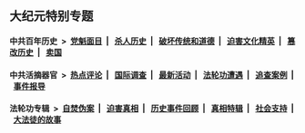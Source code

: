 ## 大纪元特别专题

#### 中共百年历史 &nbsp;>&nbsp; [党魁面目](indexes/nf1176107/README.md?05270430) &nbsp;| &nbsp; [杀人历史](indexes/nf1176106/README.md?05270430) &nbsp;| &nbsp; [破坏传统和道德](indexes/nf1176106/README.md?05270430) &nbsp;| &nbsp; [迫害文化精英](indexes/nf1176111/README.md?05270430) &nbsp;| &nbsp; [篡改历史](indexes/nf1176115/README.md?05270430) &nbsp;| &nbsp; [卖国](indexes/nf1176117/README.md?05270430) 

#### 中共活摘器官 &nbsp;>&nbsp; [热点评论](indexes/nf5879/README.md?05270430) &nbsp;| &nbsp; [国际调查](indexes/nf5947/README.md?05270430) &nbsp;| &nbsp; [最新活动](indexes/nf5883/README.md?05270430) &nbsp;| &nbsp; [法轮功遭遇](indexes/nf5881/README.md?05270430) &nbsp;| &nbsp; [追查案例](indexes/nf5880/README.md?05270430) &nbsp;| &nbsp; [事件报导](indexes/nf5877/README.md?05270430) 

#### 法轮功专辑 &nbsp;>&nbsp; [自焚伪案](indexes/nf5562/README.md?05270430) &nbsp;| &nbsp; [迫害真相](indexes/nf4379/README.md?05270430) &nbsp;| &nbsp; [历史事件回顾](indexes/nf5793/README.md?05270430) &nbsp;| &nbsp; [真相特辑](indexes/nf4389/README.md?05270430) &nbsp;| &nbsp; [社会支持](indexes/nf4386/README.md?05270430) &nbsp;| &nbsp; [大法徒的故事](indexes/nf1147481/README.md?05270430) 
